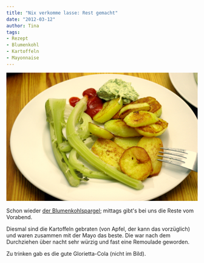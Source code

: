 ```yaml
---
title: "Nix verkomme lasse: Rest gemacht"
date: "2012-03-12" 
author: Tina
tags:
- Rezept
- Blumenkohl
- Kartoffeln
- Mayonnaise
---
```


![Blumenkohlblattrippen als Spargel zubereitet, mit Bratkartoffeln](images/imgp8688.jpg "IMGP8688")

Schon wieder [der Blumenkohlspargel](/posts/2012/03/blumenkohlblattrippen-mit-kartoffeln/); mittags gibt's bei uns die Reste vom Vorabend. 

Diesmal sind die Kartoffeln gebraten (von Apfel, der kann das vorzüglich) und waren zusammen mit der Mayo das beste. Die war nach dem Durchziehen über nacht sehr würzig und fast eine Remoulade geworden. 

Zu trinken gab es die gute Glorietta-Cola (nicht im Bild).
